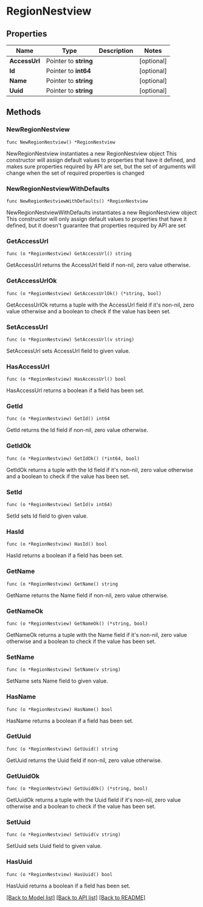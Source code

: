 # RegionNestview

## Properties

Name | Type | Description | Notes
------------ | ------------- | ------------- | -------------
**AccessUrl** | Pointer to **string** |  | [optional] 
**Id** | Pointer to **int64** |  | [optional] 
**Name** | Pointer to **string** |  | [optional] 
**Uuid** | Pointer to **string** |  | [optional] 

## Methods

### NewRegionNestview

`func NewRegionNestview() *RegionNestview`

NewRegionNestview instantiates a new RegionNestview object
This constructor will assign default values to properties that have it defined,
and makes sure properties required by API are set, but the set of arguments
will change when the set of required properties is changed

### NewRegionNestviewWithDefaults

`func NewRegionNestviewWithDefaults() *RegionNestview`

NewRegionNestviewWithDefaults instantiates a new RegionNestview object
This constructor will only assign default values to properties that have it defined,
but it doesn't guarantee that properties required by API are set

### GetAccessUrl

`func (o *RegionNestview) GetAccessUrl() string`

GetAccessUrl returns the AccessUrl field if non-nil, zero value otherwise.

### GetAccessUrlOk

`func (o *RegionNestview) GetAccessUrlOk() (*string, bool)`

GetAccessUrlOk returns a tuple with the AccessUrl field if it's non-nil, zero value otherwise
and a boolean to check if the value has been set.

### SetAccessUrl

`func (o *RegionNestview) SetAccessUrl(v string)`

SetAccessUrl sets AccessUrl field to given value.

### HasAccessUrl

`func (o *RegionNestview) HasAccessUrl() bool`

HasAccessUrl returns a boolean if a field has been set.

### GetId

`func (o *RegionNestview) GetId() int64`

GetId returns the Id field if non-nil, zero value otherwise.

### GetIdOk

`func (o *RegionNestview) GetIdOk() (*int64, bool)`

GetIdOk returns a tuple with the Id field if it's non-nil, zero value otherwise
and a boolean to check if the value has been set.

### SetId

`func (o *RegionNestview) SetId(v int64)`

SetId sets Id field to given value.

### HasId

`func (o *RegionNestview) HasId() bool`

HasId returns a boolean if a field has been set.

### GetName

`func (o *RegionNestview) GetName() string`

GetName returns the Name field if non-nil, zero value otherwise.

### GetNameOk

`func (o *RegionNestview) GetNameOk() (*string, bool)`

GetNameOk returns a tuple with the Name field if it's non-nil, zero value otherwise
and a boolean to check if the value has been set.

### SetName

`func (o *RegionNestview) SetName(v string)`

SetName sets Name field to given value.

### HasName

`func (o *RegionNestview) HasName() bool`

HasName returns a boolean if a field has been set.

### GetUuid

`func (o *RegionNestview) GetUuid() string`

GetUuid returns the Uuid field if non-nil, zero value otherwise.

### GetUuidOk

`func (o *RegionNestview) GetUuidOk() (*string, bool)`

GetUuidOk returns a tuple with the Uuid field if it's non-nil, zero value otherwise
and a boolean to check if the value has been set.

### SetUuid

`func (o *RegionNestview) SetUuid(v string)`

SetUuid sets Uuid field to given value.

### HasUuid

`func (o *RegionNestview) HasUuid() bool`

HasUuid returns a boolean if a field has been set.


[[Back to Model list]](../README.md#documentation-for-models) [[Back to API list]](../README.md#documentation-for-api-endpoints) [[Back to README]](../README.md)


